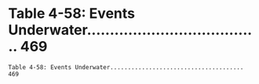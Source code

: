 # Table 4-58: Events Underwater...................................... 469

```
Table 4-58: Events Underwater...................................... 469
```
